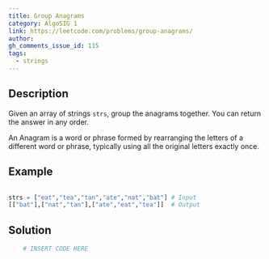 ```yaml
---
title: Group Anagrams
category: AlgoSIG 1
link: https://leetcode.com/problems/group-anagrams/
author: 
gh_comments_issue_id: 115
tags:
  - strings
---
```



## Description

Given an array of strings `strs`, group the anagrams together. You can return the answer in any order.

An Anagram is a word or phrase formed by rearranging the letters of a different word or phrase, typically using all the original letters exactly once.

## Example

```python

strs = ["eat","tea","tan","ate","nat","bat"] # Input
[["bat"],["nat","tan"],["ate","eat","tea"]]  # Output

```

## Solution

```python
    # INSERT CODE HERE
```
